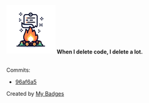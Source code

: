 <img src="https://github.com/my-badges/my-badges/blob/master/badges/mass-delete-commit/mass-delete-commit.png?raw=true" alt="When I delete code, I delete a lot." title="When I delete code, I delete a lot." width="128">
<strong>When I delete code, I delete a lot.</strong>
<br><br>

Commits:

- <a href="https://github.com/PG778/MovieTheater_LC/commit/96af6a5d626650d0b173a9986bd845368bcdab44">96af6a5</a>


Created by <a href="https://github.com/my-badges/my-badges">My Badges</a>